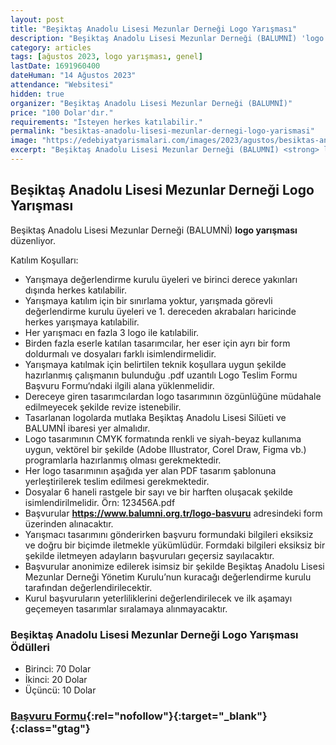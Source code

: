 ```yaml
---
layout: post
title: "Beşiktaş Anadolu Lisesi Mezunlar Derneği Logo Yarışması"
description: "Beşiktaş Anadolu Lisesi Mezunlar Derneği (BALUMNİ) 'logo yarışması' düzenliyor."
category: articles
tags: [ağustos 2023, logo yarışması, genel]
lastDate: 1691960400
dateHuman: "14 Ağustos 2023"
attendance: "Websitesi"
hidden: true
organizer: "Beşiktaş Anadolu Lisesi Mezunlar Derneği (BALUMNİ)"
price: "100 Dolar'dır."
requirements: "İsteyen herkes katılabilir."
permalink: "besiktas-anadolu-lisesi-mezunlar-dernegi-logo-yarismasi"
image: "https://edebiyatyarismalari.com/images/2023/agustos/besiktas-anadolu-lisesi-mezunlar-dernegi-logo-yarismasi.jpg"
excerpt: "Beşiktaş Anadolu Lisesi Mezunlar Derneği (BALUMNİ) <strong> logo yarışması </strong> düzenliyor."
---
```


## Beşiktaş Anadolu Lisesi Mezunlar Derneği Logo Yarışması
Beşiktaş Anadolu Lisesi Mezunlar Derneği (BALUMNİ) **logo yarışması** düzenliyor.  

Katılım Koşulları:
- Yarışmaya değerlendirme kurulu üyeleri ve birinci derece yakınları dışında herkes katılabilir.
- Yarışmaya katılım için bir sınırlama yoktur, yarışmada görevli değerlendirme kurulu üyeleri ve 1. dereceden akrabaları haricinde herkes yarışmaya katılabilir.
- Her yarışmacı en fazla 3 logo ile katılabilir.
- Birden fazla eserle katılan tasarımcılar, her eser için ayrı bir form doldurmalı ve dosyaları farklı isimlendirmelidir.
- Yarışmaya katılmak için belirtilen teknik koşullara uygun şekilde hazırlanmış çalışmanın bulunduğu .pdf uzantılı Logo Teslim Formu Başvuru Formu‘ndaki ilgili alana yüklenmelidir.
- Dereceye giren tasarımcılardan logo tasarımının özgünlüğüne müdahale edilmeyecek şekilde revize istenebilir.
- Tasarlanan logolarda mutlaka Beşiktaş Anadolu Lisesi Silüeti ve BALUMNİ ibaresi yer almalıdır.
- Logo tasarımının CMYK formatında renkli ve siyah-beyaz kullanıma uygun, vektörel bir şekilde (Adobe Illustrator, Corel Draw, Figma vb.) programlarla hazırlanmış olması gerekmektedir.
- Her logo tasarımının aşağıda yer alan PDF tasarım şablonuna yerleştirilerek teslim edilmesi gerekmektedir.
- Dosyalar 6 haneli rastgele bir sayı ve bir harften oluşacak şekilde isimlendirilmelidir. Örn: 123456A.pdf
- Başvurular **https://www.balumni.org.tr/logo-basvuru** adresindeki form üzerinden alınacaktır.
- Yarışmacı tasarımını gönderirken başvuru formundaki bilgileri eksiksiz ve doğru bir biçimde iletmekle yükümlüdür. Formdaki bilgileri eksiksiz bir şekilde iletmeyen adayların başvuruları geçersiz sayılacaktır.
- Başvurular anonimize edilerek isimsiz bir şekilde Beşiktaş Anadolu Lisesi Mezunlar Derneği Yönetim Kurulu’nun kuracağı değerlendirme kurulu tarafından değerlendirilecektir.
- Kurul başvuruların yeterliliklerini değerlendirilecek ve ilk aşamayı geçemeyen tasarımlar sıralamaya alınmayacaktır.


### Beşiktaş Anadolu Lisesi Mezunlar Derneği Logo Yarışması Ödülleri
- Birinci: 70 Dolar
- İkinci: 20 Dolar
- Üçüncü: 10 Dolar


### [Başvuru Formu](https://www.balumni.org.tr/logo-basvuru/?ref=edebiyatyarismalari.com){:rel="nofollow"}{:target="_blank"}{:class="gtag"}
